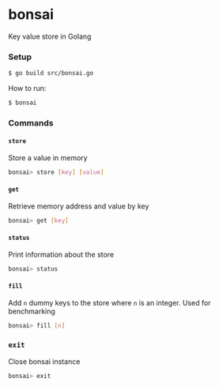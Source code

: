 # bonsai
Key value store in Golang

### Setup
```bash
$ go build src/bonsai.go
```

How to run:
```bash
$ bonsai
```

### Commands

#### `store` 
Store a value in memory
```bash
bonsai> store [key] [value]
```

#### `get` 
Retrieve memory address and value by key
```bash
bonsai> get [key]
```

#### `status`
Print information about the store
```bash
bonsai> status
```

#### `fill`
Add `n` dummy keys to the store where `n` is an integer. Used for benchmarking
```bash
bonsai> fill [n]
```

### `exit` 
Close bonsai instance
```bash
bonsai> exit
```
